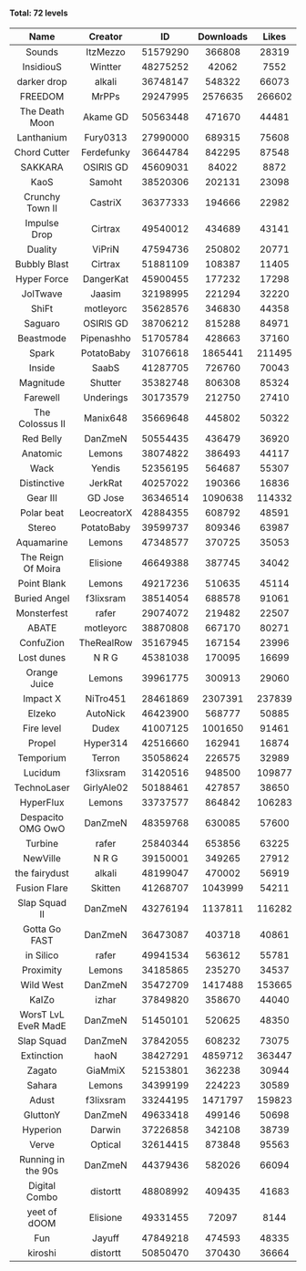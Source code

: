#### Total: 72 levels

| Name | Creator | ID | Downloads | Likes |
|:---:|:---:|:---:|:---:|:---:|
| Sounds | ItzMezzo | 51579290 | 366808 | 28319
| InsidiouS | Wintter | 48275252 | 42062 | 7552
| darker drop | alkali | 36748147 | 548322 | 66073
| FREEDOM | MrPPs | 29247995 | 2576635 | 266602
| The Death Moon | Akame GD | 50563448 | 471670 | 44481
| Lanthanium | Fury0313 | 27990000 | 689315 | 75608
| Chord Cutter | Ferdefunky | 36644784 | 842295 | 87548
| SAKKARA | OSIRIS GD | 45609031 | 84022 | 8872
| KaoS | Samoht | 38520306 | 202131 | 23098
| Crunchy Town II | CastriX | 36377333 | 194666 | 22982
| Impulse Drop  | Cirtrax | 49540012 | 434689 | 43141
| Duality | ViPriN | 47594736 | 250802 | 20771
| Bubbly Blast | Cirtrax | 51881109 | 108387 | 11405
| Hyper Force | DangerKat | 45900455 | 177232 | 17298
| JolTwave | Jaasim | 32198995 | 221294 | 32220
| ShiFt | motleyorc | 35628576 | 346830 | 44358
| Saguaro | OSIRIS GD | 38706212 | 815288 | 84971
| Beastmode | Pipenashho | 51705784 | 428663 | 37160
| Spark | PotatoBaby | 31076618 | 1865441 | 211495
| Inside | SaabS | 41287705 | 726760 | 70043
| Magnitude | Shutter | 35382748 | 806308 | 85324
| Farewell | Underings | 30173579 | 212750 | 27410
| The Colossus II | Manix648 | 35669648 | 445802 | 50322
| Red Belly | DanZmeN | 50554435 | 436479 | 36920
| Anatomic | Lemons | 38074822 | 386493 | 44117
| Wack | Yendis | 52356195 | 564687 | 55307
| Distinctive | JerkRat | 40257022 | 190366 | 16836
| Gear III | GD Jose | 36346514 | 1090638 | 114332
| Polar beat | LeocreatorX | 42884355 | 608792 | 48591
| Stereo | PotatoBaby | 39599737 | 809346 | 63987
| Aquamarine | Lemons | 47348577 | 370725 | 35053
| The Reign Of Moira | Elisione | 46649388 | 387745 | 34042
| Point Blank | Lemons | 49217236 | 510635 | 45114
| Buried Angel | f3lixsram | 38514054 | 688578 | 91061
| Monsterfest | rafer | 29074072 | 219482 | 22507
| ABATE | motleyorc | 38870808 | 667170 | 80271
| ConfuZion | TheRealRow | 35167945 | 167154 | 23996
| Lost dunes | N R G | 45381038 | 170095 | 16699
| Orange Juice | Lemons | 39961775 | 300913 | 29060
| Impact X | NiTro451 | 28461869 | 2307391 | 237839
| Elzeko | AutoNick | 46423900 | 568777 | 50885
| Fire level | Dudex | 41007125 | 1001650 | 91461
| Propel | Hyper314 | 42516660 | 162941 | 16874
| Temporium | Terron | 35058624 | 226575 | 32989
| Lucidum | f3lixsram | 31420516 | 948500 | 109877
| TechnoLaser | GirlyAle02 | 50188461 | 427857 | 38650
| HyperFlux | Lemons | 33737577 | 864842 | 106283
| Despacito OMG OwO | DanZmeN | 48359768 | 630085 | 57600
| Turbine | rafer | 25840344 | 653856 | 63225
| NewVille | N R G | 39150001 | 349265 | 27912
| the fairydust | alkali | 48199047 | 470002 | 56919
| Fusion Flare | Skitten | 41268707 | 1043999 | 54211
| Slap Squad II | DanZmeN | 43276194 | 1137811 | 116282
| Gotta Go FAST | DanZmeN | 36473087 | 403718 | 40861
| in Silico | rafer | 49941534 | 563612 | 55781
| Proximity | Lemons | 34185865 | 235270 | 34537
| Wild West | DanZmeN | 35472709 | 1417488 | 153665
| KaIZo | izhar | 37849820 | 358670 | 44040
| WorsT LvL EveR MadE | DanZmeN | 51450101 | 520625 | 48350
| Slap Squad | DanZmeN | 37842055 | 608232 | 73075
| Extinction | haoN | 38427291 | 4859712 | 363447
| Zagato | GiaMmiX | 52153801 | 362238 | 30944
| Sahara | Lemons | 34399199 | 224223 | 30589
| Adust | f3lixsram | 33244195 | 1471797 | 159823
| GluttonY | DanZmeN | 49633418 | 499146 | 50698
| Hyperion | Darwin | 37226858 | 342108 | 38739
| Verve | Optical | 32614415 | 873848 | 95563
| Running in the 90s | DanZmeN | 44379436 | 582026 | 66094
| Digital Combo | distortt | 48808992 | 409435 | 41683
| yeet of dOOM | Elisione | 49331455 | 72097 | 8144
| Fun | Jayuff | 47849218 | 474593 | 48335
| kiroshi | distortt | 50850470 | 370430 | 36664
